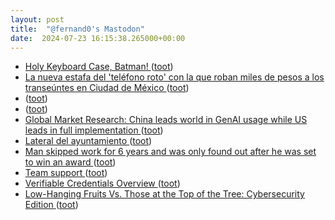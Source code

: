 ```yaml
---
layout: post
title:  "@fernand0's Mastodon"
date:  2024-07-23 16:15:38.265000+00:00
---
```

*  [Holy Keyboard Case, Batman! ](https://hackaday.com/2024/07/12/holy-keyboard-case-batman) ([toot](https://mastodon.social/@fernand0/112836695704268141))
*  [La nueva estafa del 'teléfono roto' con la que roban miles de pesos a los transeúntes en Ciudad de México ](https://www.genbeta.com/seguridad/nueva-estafa-telefono-roto-que-roban-miles-pesos-a-transeuntes-ciudad-mexic) ([toot](https://mastodon.social/@fernand0/112836493863661544))
*  [ ](https://mastodont.cat/@isard) ([toot](https://mastodon.social/@fernand0/112836253302537945))
*  [ ](https://mastodon.social/users/fernand0/statuses/112836252430237702/activity) ([toot](https://mastodon.social/users/fernand0/statuses/112836252430237702/activity))
*  [Global Market Research: China leads world in GenAI usage while US leads in full implementation ](https://www.sas.com/en_us/news/press-releases/2024/july/genai-research-study-global.htm) ([toot](https://mastodon.social/@fernand0/112836187785946849))
*  [Lateral del ayuntamiento  ](https://www.flickr.com/photos/fernand0/53860796560/) ([toot](https://mastodon.social/@fernand0/112835563371741107))
*  [Man skipped work for 6 years and was only found out after he was set to win an award ](https://www.unilad.com/news/world-news/man-skipped-work-six-years-undetected-awarded-862515-2024071) ([toot](https://mastodon.social/@fernand0/112835504951795610))
*  [Team support ](https://daily-ink.davidtruss.com/team-support) ([toot](https://mastodon.social/@fernand0/112835378089641331))
*  [Verifiable Credentials Overview ](https://www.w3.org/TR/vc-overview) ([toot](https://mastodon.social/@fernand0/112835151752407828))
*  [Low-Hanging Fruits Vs. Those at the Top of the Tree: Cybersecurity Edition ](https://www.tripwire.com/state-of-security/low-hanging-fruits-vs-those-top-tree-cybersecurity-editio) ([toot](https://mastodon.social/@fernand0/112834884571844714))
